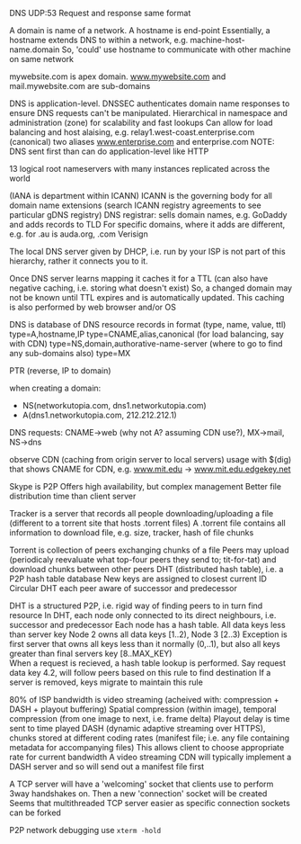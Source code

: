 <!-- SPDX-License-Identifier: zlib-acknowledgement -->

DNS UDP:53
Request and response same format

A domain is name of a network. A hostname is end-point
Essentially, a hostname extends DNS to within a network, e.g. machine-host-name.domain
So, 'could' use hostname to communicate with other machine on same network

mywebsite.com is apex domain.
www.mywebsite.com and mail.mywebsite.com are sub-domains

DNS is application-level. DNSSEC authenticates domain name responses to ensure DNS requests can't be manipulated.
Hierarchical in namespace and administration (zone) for scalability and fast lookups
Can allow for load balancing and host alaising, e.g. 
relay1.west-coast.enterprise.com (canonical) two aliases www.enterprise.com and enterprise.com
NOTE: DNS sent first than can do application-level like HTTP

13 logical root nameservers with many instances replicated across the world

(IANA is department within ICANN)
ICANN is the governing body for all domain name extensions (search ICANN registry agreements to see particular gDNS registry)
DNS registrar: sells domain names, e.g. GoDaddy and adds records to TLD
For specific domains, where it adds are different, e.g. for .au is auda.org, .com Verisign

The local DNS server given by DHCP, i.e. run by your ISP is not part of this hierarchy, rather it connects you to it.

Once DNS server learns mapping it caches it for a TTL (can also have negative caching, i.e. storing what doesn't exist)
So, a changed domain may not be known until TTL expires and is automatically updated.
This caching is also performed by web browser and/or OS

DNS is database of DNS resource records in format (type, name, value, ttl)
type=A,hostname,IP
type=CNAME,alias,canonical (for load balancing, say with CDN)
type=NS,domain,authorative-name-server (where to go to find any sub-domains also)
type=MX

PTR (reverse, IP to domain)

when creating a domain:
* NS(networkutopia.com, dns1.networkutopia.com)
* A(dns1.networkutopia.com, 212.212.212.1)

DNS requests: CNAME->web (why not A? assuming CDN use?), MX->mail, NS->dns

observe CDN (caching from origin server to local servers) usage with $(dig) that shows CNAME for CDN, e.g. www.mit.edu -> www.mit.edu.edgekey.net

Skype is P2P
Offers high availability, but complex management
Better file distribution time than client server

Tracker is a server that records all people downloading/uploading a file (different to a torrent site that hosts .torrent files)
A .torrent file contains all information to download file, e.g. size, tracker, hash of file chunks

Torrent is collection of peers exchanging chunks of a file
Peers may upload (periodicaly reevaluate what top-four peers they send to; tit-for-tat) and download chunks between other peers
DHT (distributed hash table), i.e. a P2P hash table database
New keys are assigned to closest current ID
Circular DHT each peer aware of successor and predecessor

DHT is a structured P2P, i.e. rigid way of finding peers to in turn find resource
In DHT, each node only connected to its direct neighbours, i.e. successor and predecessor
Each node has a hash table. 
All data keys less than server key
Node 2 owns all data keys [1..2), Node 3 [2..3)
Exception is first server that owns all keys less than it normally (0,..1), but also all keys greater than final servers key [8..MAX_KEY)   
When a request is recieved, a hash table lookup is performed. 
Say request data key 4.2, will follow peers based on this rule to find destination
If a server is removed, keys migrate to maintain this rule


80% of ISP bandwidth is video streaming (acheived with: compression + DASH + playout buffering)
Spatial compression (within image), temporal compression (from one image to next, i.e. frame delta)
Playout delay is time sent to time played
DASH (dynamic adaptive streaming over HTTPS), chunks stored at different coding rates (manifest file; i.e. any file containing metadata for accompanying files)
This allows client to choose appropriate rate for current bandwidth
A video streaming CDN will typically implement a DASH server and so will send out a manifest file first

A TCP server will have a 'welcoming' socket that clients use to perform 3way handshakes on. 
Then a new 'connection' socket will be created
Seems that multithreaded TCP server easier as specific connection sockets can be forked

P2P network debugging use `xterm -hold`
